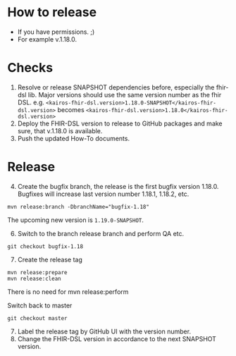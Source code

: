 How to release
==============

* If you have permissions. ;)
* For example v.1.18.0.

# Checks

1. Resolve or release SNAPSHOT dependencies before, especially the fhir-dsl lib. Major versions should use the same version number as the fhir DSL.
   e.g. `<kairos-fhir-dsl.version>1.18.0-SNAPSHOT</kairos-fhir-dsl.version>`
   becomes `<kairos-fhir-dsl.version>1.18.0</kairos-fhir-dsl.version>`
2. Deploy the FHIR-DSL version to release to GitHub packages and make sure, that v.1.18.0 is available.
3. Push the updated How-To documents.

# Release

4. Create the bugfix branch, the release is the first bugfix version 1.18.0. Bugfixes will increase last version number 1.18.1, 1.18.2, etc.

``` 
mvn release:branch -DbranchName="bugfix-1.18" 
```

The upcoming new version is `1.19.0-SNAPSHOT`.

6. Switch to the branch release branch and perform QA etc.

```
git checkout bugfix-1.18
```

7. Create the release tag

``` 
mvn release:prepare
mvn release:clean 
```

There is no need for mvn release:perform 

Switch back to master

```
git checkout master
```

7. Label the release tag by GitHub UI with the version number.
8. Change the FHIR-DSL version in accordance to the next SNAPSHOT version.
